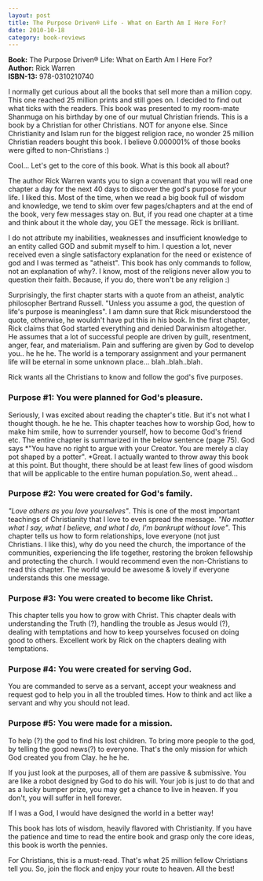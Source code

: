 ```yaml
---
layout: post
title: The Purpose Driven® Life - What on Earth Am I Here For?
date: 2010-10-18
category: book-reviews
---
```


**Book:** The Purpose Driven® Life: What on Earth Am I Here For?  
**Author:** Rick Warren  
**ISBN-13:** 978-0310210740

I normally get curious about all the books that sell more than a million copy. This one reached 25 million prints and still goes on. I decided to find out what ticks with the readers. This book was presented to my room-mate Shanmuga on his birthday by one of our mutual Christian friends. This is a book by a Christian for other Christians. NOT for anyone else. Since Christianity and Islam run for the biggest religion race, no wonder 25 million Christian readers bought this book. I believe 0.000001% of those books were gifted to non-Christians :)  
  
Cool... Let's get to the core of this book. What is this book all about?  
  
The author Rick Warren wants you to sign a covenant that you will read one chapter a day for the next 40 days to discover the god's purpose for your life. I liked this. Most of the time, when we read a big book full of wisdom and knowledge, we tend to skim over few pages/chapters and at the end of the book, very few messages stay on. But, if you read one chapter at a time and think about it the whole day, you GET the message. Rick is brilliant.  
  
I do not attribute my inabilities, weaknesses and insufficient knowledge to an entity called GOD and submit myself to him. I question a lot, never received even a single satisfactory explanation for the need or existence of god and I was termed as "atheist". This book has only commands to follow, not an explanation of why?. I know, most of the religions never allow you to question their faith. Because, if you do, there won't be any religion :)  
  
Surprisingly, the first chapter starts with a quote from an atheist, analytic philosopher Bertrand Russell. "Unless you assume a god, the question of life's purpose is meaningless". I am damn sure that Rick misunderstood the quote, otherwise, he wouldn't have put this in his book. In the first chapter, Rick claims that God started everything and denied Darwinism altogether. He assumes that a lot of successful people are driven by guilt, resentment, anger, fear, and materialism. Pain and suffering are given by God to develop you.. he he he. The world is a temporary assignment and your permanent life will be eternal in some unknown place... blah..blah..blah.  
  
Rick wants all the Christians to know and follow the god's five purposes.  
  
### Purpose #1: You were planned for God's pleasure.

Seriously, I was excited about reading the chapter's title. But it's not what I thought though. he he he. This chapter teaches how to worship God, how to make him smile, how to surrender yourself, how to become God's friend etc. The entire chapter is summarized in the below sentence (page 75). God says *"You have no right to argue with your Creator. You are merely a clay pot shaped by a potter". *Great. I actually wanted to throw away this book at this point. But thought, there should be at least few lines of good wisdom that will be applicable to the entire human population.So, went ahead...  
  
### Purpose #2: You were created for God's family.

*"Love others as you love yourselves"*. This is one of the most important teachings of Christianity that I love to even spread the message. *"No matter what I say, what I believe, and what I do, I'm bankrupt without love"*. This chapter tells us how to form relationships, love everyone (not just Christians. I like this), why do you need the church, the importance of the communities, experiencing the life together, restoring the broken fellowship and protecting the church. I would recommend even the non-Christians to read this chapter. The world would be awesome & lovely if everyone understands this one message.  
  
### Purpose #3: You were created to become like Christ.

This chapter tells you how to grow with Christ. This chapter deals with understanding the Truth (?), handling the trouble as Jesus would (?), dealing with temptations and how to keep yourselves focused on doing good to others. Excellent work by Rick on the chapters dealing with temptations.  
  
### Purpose #4: You were created for serving God.

You are commanded to serve as a servant, accept your weakness and request god to help you in all the troubled times. How to think and act like a servant and why you should not lead.   
  
### Purpose #5: You were made for a mission.

To help (?) the god to find his lost children. To bring more people to the god, by telling the good news(?) to everyone. That's the only mission for which God created you from Clay. he he he.  
  
If you just look at the purposes, all of them are passive & submissive. You are like a robot designed by God to do his will. Your job is just to do that and as a lucky bumper prize, you may get a chance to live in heaven. If you don't, you will suffer in hell forever.   
  
If I was a God, I would have designed the world in a better way!  
  
This book has lots of wisdom, heavily flavored with Christianity. If you have the patience and time to read the entire book and grasp only the core ideas, this book is worth the pennies.  
  
For Christians, this is a must-read. That's what 25 million fellow Christians tell you. So, join the flock and enjoy your route to heaven. All the best!  
